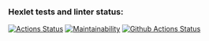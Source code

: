 ### Hexlet tests and linter status:
[![Actions Status](https://github.com/korolkevich/python-project-lvl1/workflows/hexlet-check/badge.svg)](https://github.com/korolkevich/python-project-lvl1/actions)
[![Maintainability](https://api.codeclimate.com/v1/badges/a99a88d28ad37a79dbf6/maintainability)](https://codeclimate.com/github/codeclimate/codeclimate/maintainability)
[![Github Actions Status](https://github.com/korolkevich/python-project-lvl1/workflows/superlinter/badge.svg)](https://github.com/korolkevich/python-project-lvl1/actions)